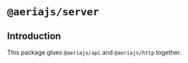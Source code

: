 # `@aeriajs/server`

## Introduction

This package glues `@aeriajs/api` and `@aeriajs/http` together.

